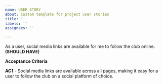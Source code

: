 ```yaml
---
name: USER STORY
about: Custom template for project user stories
title: ''
labels: ''
assignees: ''

---
```


As a user, social media links are available for me to follow the club online. **(SHOULD HAVE)**

**Acceptance Criteria**

**AC1** - Social media links are available across all pages, making it easy for a user to follow the club on a social platform of choice.
